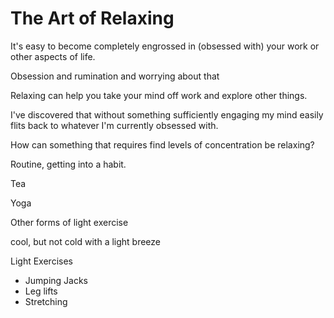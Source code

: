 # The Art of Relaxing

It's easy to become completely engrossed in (obsessed with) your work or other aspects of life.

Obsession and rumination and worrying about that

Relaxing can help you take your mind off work and explore other things.

I've discovered that without something sufficiently engaging my mind easily flits back to whatever I'm currently obsessed with.

How can something that requires find levels of concentration be relaxing?

Routine, getting into a habit.

Tea

Yoga

Other forms of light exercise

cool, but not cold with a light breeze

Light Exercises

- Jumping Jacks
- Leg lifts
- Stretching


